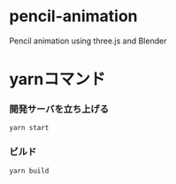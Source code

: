 # pencil-animation
Pencil animation using three.js and Blender

# yarnコマンド

### 開発サーバを立ち上げる

```
yarn start
```

### ビルド

```
yarn build
```